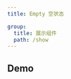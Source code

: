```yaml
---
title: Empty 空状态

group:
  title: 展示组件
  path: /show
---
```


## Demo

<code src="./demos/index.tsx"></code>
